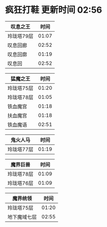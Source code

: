 # 疯狂打鞋 更新时间 02:56

| 叹息之王   | 时间    |
|--------|-------|
| 玲珑塔79层 | 01:07 |
| 叹息回廊 | 02:52 |
| 叹息回廓 | 01:19 |
| 叹息回 | 02:52 |

| 猛魔之王   | 时间    |
|--------|-------|
| 玲珑塔75层 | 01:20 |
| 玲珑塔78层 | 01:05 |
| 铁血魔宫 | 01:18 |
| 扶血魔宫 | 01:18 |
| 铁血魔语 | 02:51 |

| 鬼火人马   | 时间    |
|--------|-------|
| 玲珑塔77层 | 01:19 |

| 魔界巨兽   | 时间    |
|--------|-------|
| 玲珑塔78层 | 01:09 |
| 玲珑塔76层 | 01:09 |

| 魔界统领   | 时间    |
|--------|-------|
| 玲珑塔75层 | 01:20 |
| 地下魔域七层 | 02:55 |